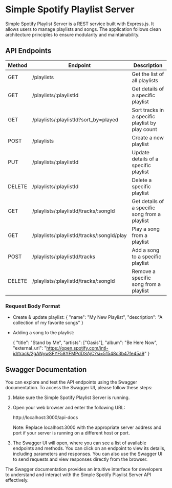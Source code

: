 # Simple Spotify Playlist Server

Simple Spotify Playlist Server is a REST service built with Express.js. It allows users to manage playlists and songs. The application follows clean architecture principles to ensure modularity and maintainability.

## API Endpoints

| Method | Endpoint                                     | Description                                      |
| ------ | -------------------------------------------- | ------------------------------------------------ |
| GET    | /playlists                                   | Get the list of all playlists                    |
| GET    | /playlists/:playlistId                       | Get details of a specific playlist               |
| GET    | /playlists/:playlistId?sort_by=played        | Sort tracks in a specific playlist by play count |
| POST   | /playlists                                   | Create a new playlist                            |
| PUT    | /playlists/:playlistId                       | Update details of a specific playlist            |
| DELETE | /playlists/:playlistId                       | Delete a specific playlist                       |
| GET    | /playlists/:playlistId/tracks/:songId        | Get details of a specific song from a playlist   |
| GET    | /playlists/:playlistId/tracks/:songId/play   | Play a song from a playlist                      |
| POST   | /playlists/:playlistId/tracks                | Add a song to a specific playlist                |
| DELETE | /playlists/:playlistId/tracks/:songId        | Remove a specific song from a playlist           |

### Request Body Format

- Create & update playlist:
  {
    "name": "My New Playlist",
    "description": "A collection of my favorite songs"
  }

- Adding a song to the playlist:

  {
    "title": "Stand by Me",
    "artists": ["Oasis"],
    "album": "Be Here Now",
    "external_url": "https://open.spotify.com/intl-id/track/2gANywSFYF58YFMPdDSAjC?si=51548c3b47fe45a9"
  }


## Swagger Documentation

You can explore and test the API endpoints using the Swagger documentation. To access the Swagger UI, please follow these steps:

1. Make sure the Simple Spotify Playlist Server is running.
2. Open your web browser and enter the following URL:

   http://localhost:3000/api-docs

   Note: Replace localhost:3000 with the appropriate server address and port if your server is running on a different host or port.

3. The Swagger UI will open, where you can see a list of available endpoints and methods. You can click on an endpoint to view its details, including parameters and responses. You can also use the Swagger UI to send requests and view responses directly from the browser.

The Swagger documentation provides an intuitive interface for developers to understand and interact with the Simple Spotify Playlist Server API effectively.

